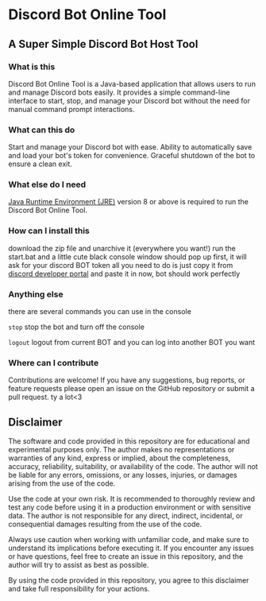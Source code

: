 # Discord Bot Online Tool
## A Super Simple Discord Bot Host Tool

### What is this
Discord Bot Online Tool is a Java-based application that allows users to run and manage Discord bots easily.
It provides a simple command-line interface to start, stop, and manage your Discord bot without the need for manual command prompt interactions.


### What can this do
Start and manage your Discord bot with ease.
Ability to automatically save and load your bot's token for convenience.
Graceful shutdown of the bot to ensure a clean exit.


### What else do I need
[Java Runtime Environment (JRE)](https://www.java.com/zh-TW/download/manual.jsp) version 8 or above is required to run the Discord Bot Online Tool.


### How can I install this
download the zip file and unarchive it (everywhere you want!)
run the start.bat 
and a little cute black console window should pop up
first, it will ask for your discord BOT token
all you need to do is just copy it from [discord developer portal](https://discord.com/developers/applications) and paste it in
now, bot should work perfectly


### Anything else
there are several commands you can use in the console

`stop` stop the bot and turn off the console

`logout` logout from current BOT and you can log into another BOT you want


### Where can I contribute
Contributions are welcome!
If you have any suggestions, bug reports, or feature requests
please open an issue on the GitHub repository or submit a pull request.
ty a lot<3

## Disclaimer

The software and code provided in this repository are for educational and experimental purposes only.
The author makes no representations or warranties of any kind, express or implied, about the completeness, accuracy, reliability, suitability, or availability of the code.
The author will not be liable for any errors, omissions, or any losses, injuries, or damages arising from the use of the code.

Use the code at your own risk.
It is recommended to thoroughly review and test any code before using it in a production environment or with sensitive data.
The author is not responsible for any direct, indirect, incidental, or consequential damages resulting from the use of the code.

Always use caution when working with unfamiliar code, and make sure to understand its implications before executing it.
If you encounter any issues or have questions, feel free to create an issue in this repository, and the author will try to assist as best as possible.

By using the code provided in this repository, you agree to this disclaimer and take full responsibility for your actions.

